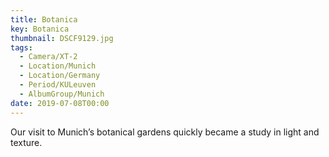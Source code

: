 ```yaml
---
title: Botanica
key: Botanica
thumbnail: DSCF9129.jpg
tags:
  - Camera/XT-2
  - Location/Munich
  - Location/Germany
  - Period/KULeuven
  - AlbumGroup/Munich
date: 2019-07-08T00:00
---
```

Our visit to Munich’s botanical gardens quickly became a study in light and texture.
